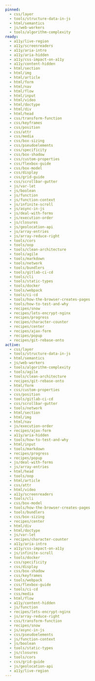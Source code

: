 ```yaml
---
pinned:
  - css/layer
  - tools/structure-data-in-js
  - html/semantics
  - js/web-workers
  - tools/algorithm-complexity
ready:
  - a11y/live-region
  - a11y/screenreaders
  - a11y/aria-intro
  - a11y/aria-hidden
  - a11y/css-impact-on-a11y
  - a11y/content-hidden
  - html/section
  - html/img
  - html/article
  - html/form
  - html/nav
  - html/flow
  - html/input
  - html/video
  - html/doctype
  - html/div
  - html/head
  - css/transform-function
  - css/keyframes
  - css/position
  - css/attr
  - css/media
  - css/box-sizing
  - css/pseudoelements
  - css/specificity
  - css/box-shadow
  - css/custom-properties
  - css/flexbox-guide
  - css/box-model
  - css/display
  - css/grid-guide
  - css/scrollbar-gutter
  - js/var-let
  - js/boolean
  - js/function
  - js/function-context
  - js/infinite-scroll
  - js/async-in-js
  - js/deal-with-forms
  - js/execution-order
  - js/closures
  - js/geolocation-api
  - js/array-entries
  - js/array-reduce-right
  - tools/cors
  - tools/oop
  - tools/clean-architecture
  - tools/agile
  - tools/markdown
  - tools/network
  - tools/bundlers
  - tools/gitlab-ci-cd
  - tools/cli
  - tools/static-types
  - tools/docker
  - tools/webpack
  - tools/ci-cd
  - tools/how-the-browser-creates-pages
  - tools/how-to-test-and-why
  - recipes/snow
  - recipes/lets-encrypt-nginx
  - recipes/progress
  - recipes/character-counter
  - recipes/center
  - recipes/ajax-form
  - recipes/popup
  - recipes/git-rebase-onto
active:
  - css/layer
  - tools/structure-data-in-js
  - html/semantics
  - js/web-workers
  - tools/algorithm-complexity
  - tools/agile
  - tools/clean-architecture
  - recipes/git-rebase-onto
  - html/form
  - css/custom-properties
  - css/position
  - tools/gitlab-ci-cd
  - css/scrollbar-gutter
  - tools/network
  - html/section
  - html/img
  - html/nav
  - js/execution-order
  - recipes/ajax-form
  - a11y/aria-hidden
  - tools/how-to-test-and-why
  - html/input
  - tools/markdown
  - recipes/progress
  - recipes/popup
  - js/deal-with-forms
  - js/array-entries
  - html/head
  - tools/oop
  - html/article
  - css/attr
  - html/video
  - a11y/screenreaders
  - tools/cli
  - css/box-model
  - tools/how-the-browser-creates-pages
  - tools/bundlers
  - css/box-sizing
  - recipes/center
  - html/div
  - html/doctype
  - js/var-let
  - recipes/character-counter
  - a11y/aria-intro
  - a11y/css-impact-on-a11y
  - js/infinite-scroll
  - tools/docker
  - css/specificity
  - css/display
  - css/box-shadow
  - css/keyframes
  - tools/webpack
  - css/flexbox-guide
  - tools/ci-cd
  - css/media
  - html/flow
  - a11y/content-hidden
  - js/function
  - recipes/lets-encrypt-nginx
  - js/array-reduce-right
  - css/transform-function
  - recipes/snow
  - js/async-in-js
  - css/pseudoelements
  - js/function-context
  - js/boolean
  - tools/static-types
  - js/closures
  - tools/cors
  - css/grid-guide
  - js/geolocation-api
  - a11y/live-region
---
```


